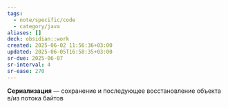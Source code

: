 ```yaml
---
tags:
  - note/specific/code
  - category/java
aliases: []
deck: obsidian::work
created: 2025-06-02 11:56:36+03:00
updated: 2025-06-05T16:58:35+03:00
sr-due: 2025-06-07
sr-interval: 4
sr-ease: 270
---
```


**Сериализация**
—
сохранение и последующее восстановление объекта в/из потока байтов
